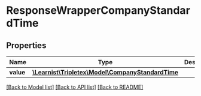 # ResponseWrapperCompanyStandardTime

## Properties
Name | Type | Description | Notes
------------ | ------------- | ------------- | -------------
**value** | [**\Learnist\Tripletex\Model\CompanyStandardTime**](CompanyStandardTime.md) |  | [optional] 

[[Back to Model list]](../../README.md#documentation-for-models) [[Back to API list]](../../README.md#documentation-for-api-endpoints) [[Back to README]](../../README.md)

